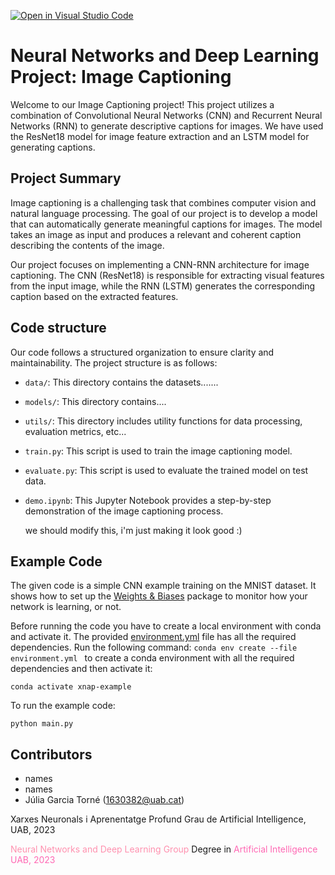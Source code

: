 [![Open in Visual Studio Code](https://classroom.github.com/assets/open-in-vscode-718a45dd9cf7e7f842a935f5ebbe5719a5e09af4491e668f4dbf3b35d5cca122.svg)](https://classroom.github.com/online_ide?assignment_repo_id=11110446&assignment_repo_type=AssignmentRepo)

# Neural Networks and Deep Learning Project: Image Captioning
Welcome to our Image Captioning project! This project utilizes a combination of Convolutional Neural Networks (CNN) and Recurrent Neural Networks (RNN) to generate descriptive captions for images. We have used the ResNet18 model for image feature extraction and an LSTM model for generating captions.

## Project Summary
Image captioning is a challenging task that combines computer vision and natural language processing. The goal of our project is to develop a model that can automatically generate meaningful captions for images. The model takes an image as input and produces a relevant and coherent caption describing the contents of the image.

Our project focuses on implementing a CNN-RNN architecture for image captioning. The CNN (ResNet18) is responsible for extracting visual features from the input image, while the RNN (LSTM) generates the corresponding caption based on the extracted features.

## Code structure
Our code follows a structured organization to ensure clarity and maintainability. The project structure is as follows:


- `data/`: This directory contains the datasets.......
- `models/`: This directory contains....
- `utils/`: This directory includes utility functions for data processing, evaluation metrics, etc...
- `train.py`: This script is used to train the image captioning model.
- `evaluate.py`: This script is used to evaluate the trained model on test data.
- `demo.ipynb`: This Jupyter Notebook provides a step-by-step demonstration of the image captioning process.

  we should modify this, i'm just making it look good :)

## Example Code
The given code is a simple CNN example training on the MNIST dataset. It shows how to set up the [Weights & Biases](https://wandb.ai/site)  package to monitor how your network is learning, or not.

Before running the code you have to create a local environment with conda and activate it. The provided [environment.yml](https://github.com/DCC-UAB/XNAP-Project/environment.yml) file has all the required dependencies. Run the following command: ``conda env create --file environment.yml `` to create a conda environment with all the required dependencies and then activate it:
```
conda activate xnap-example
```

To run the example code:
```
python main.py
```



## Contributors
- names
- names
- Júlia Garcia Torné (1630382@uab.cat)

Xarxes Neuronals i Aprenentatge Profund
Grau de Artificial Intelligence, 
UAB, 2023

<font color="#FF91AF">Neural Networks and Deep Learning Group</font>
Degree in <font color="#FF69B4">Artificial Intelligence</font>
<font color="#FF69B4">UAB, 2023</font>
